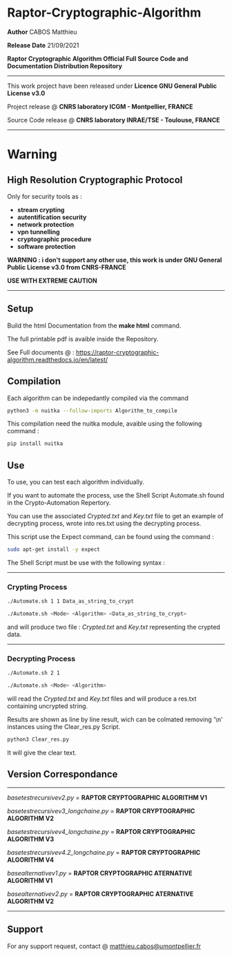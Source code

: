 # Raptor-Cryptographic-Algorithm

**Author**  CABOS Matthieu

**Release Date** 21/09/2021

**Raptor Cryptographic Algorithm Official Full Source Code and Documentation Distribution Repository**

______________________________________________________________________________________________________

This work project have been released under **Licence GNU General Public License v3.0** 

Project release @ **CNRS laboratory ICGM - Montpellier, FRANCE**         

Source Code release @ **CNRS laboratory INRAE/TSE - Toulouse, FRANCE**   

______________________________________________________________________________________________________

# Warning

## High Resolution Cryptographic Protocol

Only for security tools as :
  
  * **stream crypting**
  * **autentification security**
  * **network protection**
  * **vpn tunnelling**
  * **cryptographic procedure**
  * **software protection**
  
**WARNING : i don't support any other use, this work is under GNU General Public License v3.0 from CNRS-FRANCE**

**USE WITH EXTREME CAUTION**


______________________________________________________________________________________________________

## Setup

Build the html Documentation from the **make html** command.

The full printable pdf is avaible inside the Repository.

See Full documents @ : https://raptor-cryptographic-algorithm.readthedocs.io/en/latest/


## Compilation
  
 Each algorithm can be indepedantly compiled via the command
 ```bash
 python3 -m nuitka --follow-imports Algorithm_to_compile
 ```
 This compilation need the nuitka module, avaible using the following command :
  ```bash
 pip install nuitka
  ```
 
## Use

To use, you can test each algorithm individually. 

If you want to automate the process, use the Shell Script Automate.sh found in the Crypto-Automation Repertory.

You can use the associated *Crypted.txt* and *Key.txt* file to get an example of decrypting process, wrote into res.txt using the decrypting process.

This script use the Expect command, can be found using the command :

 ```bash
sudo apt-get install -y expect
 ``` 
 
The Shell Script must be use with the following syntax :
 
***********************************************

### Crypting Process

 ```bash
./Automate.sh 1 1 Data_as_string_to_crypt

./Automate.sh <Mode> <Algorithm> <Data_as_string_to_crypt>
 ```  
and will produce two file : *Crypted.txt* and *Key.txt* representing the crypted data.

***********************************************

### Decrypting Process

  ```bash 
./Automate.sh 2 1

./Automate.sh <Mode> <Algorithm>
  ``` 
 will read the *Crypted.txt* and *Key.txt* files and will produce a res.txt containing uncrypted string.
 
 Results are shown as line by line result, wich can be colmated removing '\n' instances using the Clear_res.py Script.
 
 ```bash 
 python3 Clear_res.py
  ```
 It will give the clear text.
 
## Version Correspondance


 ***********************************************
 

*basetestrecursivev2.py*               = **RAPTOR CRYPTOGRAPHIC ALGORITHM V1**

*basetestrecursivev3_longchaine.py*    = **RAPTOR CRYPTOGRAPHIC ALGORITHM V2**

*basetestrecursivev4_longchaine.py*    = **RAPTOR CRYPTOGRAPHIC ALGORITHM V3**

*basetestrecursivev4.2_longchaine.py*  = **RAPTOR CRYPTOGRAPHIC ALGORITHM V4**

*basealternativev1.py*                 = **RAPTOR CRYPTOGRAPHIC ATERNATIVE ALGORITHM V1**

*basealternativev2.py*                 = **RAPTOR CRYPTOGRAPHIC ATERNATIVE ALGORITHM V2**
 
 ***********************************************
 
## Support

For any support request, contact @ matthieu.cabos@umontpellier.fr
